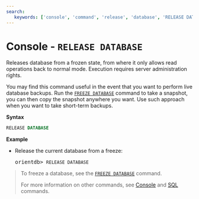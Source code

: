 ```yaml
---
search: 
   keywords: ['console', 'command', 'release', 'database', 'RELEASE DATABASE', 'freeze']
---
```


# Console - `RELEASE DATABASE`

Releases database from a frozen state, from where it only allows read operations back to normal mode.  Execution requires server administration rights.

You may find this command useful in the event that you want to perform live database backups.  Run the [`FREEZE DATABASE`](Console-Command-Freeze-Db.md) command to take a snapshot, you can then copy the snapshot anywhere you want.  Use such approach when you want to take short-term backups.

**Syntax**

```sql
RELEASE DATABASE
```

**Example**

- Release the current database from a freeze:

  <pre>
  orientdb> <code class='lang-sql userinput'>RELEASE DATABASE</code>
  </pre>

>To freeze a database, see the [`FREEZE DATABASE`](Console-Command-Freeze-Db.md) command.
>
>For more information on other commands, see [Console](Console-Commands.md) and [SQL](../sql/SQL.md) commands.


